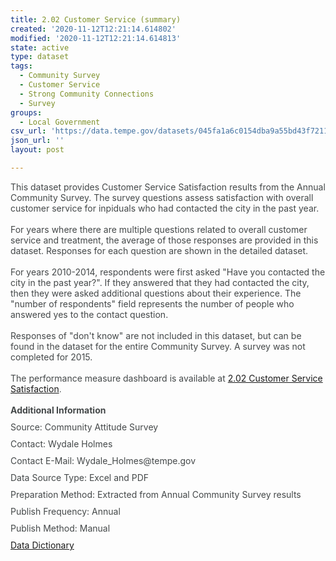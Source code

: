 ```yaml
---
title: 2.02 Customer Service (summary)
created: '2020-11-12T12:21:14.614802'
modified: '2020-11-12T12:21:14.614813'
state: active
type: dataset
tags:
  - Community Survey
  - Customer Service
  - Strong Community Connections
  - Survey
groups:
  - Local Government
csv_url: 'https://data.tempe.gov/datasets/045fa1a6c0154dba9a55bd43f7211ca7_0.csv'
json_url: ''
layout: post

---
```

<p style='margin-top:0px; margin-bottom:10px;'><font color='#444849'><span style='font-size:14px;'>This dataset provides Customer Service Satisfaction results from the Annual Community Survey. The survey questions assess satisfaction with overall customer service for inpiduals who had contacted the city in the past year. <br /></span></font><span style='color:rgb(68, 72, 73); font-size:14px;'><br />For years where there are multiple questions related to overall customer service and treatment, the average of those responses are provided in this dataset. Responses for each question are shown in the detailed dataset.<br /></span><span style='color:rgb(68, 72, 73); font-size:14px;'><br />For years 2010-2014, respondents were first asked &quot;Have you contacted the city in the past year?&quot;. If they answered that they had contacted the city, then they were asked additional questions about their experience. The &quot;number of respondents&quot; field represents the number of people who answered yes to the contact question.<br /></span><span style='color:rgb(68, 72, 73); font-size:14px;'><br />Responses of &quot;don't know&quot; are not included in this dataset, but can be found in the dataset for the entire Community Survey. A survey was not completed for 2015.<br /></span><span style='font-size:14px; color:rgb(68, 72, 73);'><br /></span><font color='#444849'><span style='font-size:14px;'>The performance measure dashboard is available at </span></font><a href='https://strong-community-connections-tempegov.hub.arcgis.com/pages/customer-service-satisfaction' rel='nofollow ugc' target='_blank'>2.02 Customer Service Satisfaction</a><span style='color:rgb(68, 72, 73); font-family:Arial, Helvetica, Arial, Verdana, sans-serif; font-size:14px;'>.</span><span style='font-size:14px; color:rgb(68, 72, 73);'><br /><br /><b>Additional Information</b></span></p><p style='margin-top:0px; margin-bottom:10px;'><font color='#444849'><span style='font-size:14px;'>Source: Community Attitude Survey</span></font></p><p style='margin-top:0px; margin-bottom:10px;'><font color='#444849'><span style='font-size:14px;'>Contact: Wydale Holmes</span></font></p><p style='margin-top:0px; margin-bottom:10px;'><font color='#444849'><span style='font-size:14px;'>Contact E-Mail: Wydale_Holmes@tempe.gov</span></font></p><p style='margin-top:0px; margin-bottom:10px;'><font color='#444849'><span style='font-size:14px;'>Data Source Type: Excel and PDF</span></font></p><p style='margin-top:0px; margin-bottom:10px;'><font color='#444849'><span style='font-size:14px;'>Preparation Method: Extracted from Annual Community Survey results</span></font></p><p style='margin-top:0px; margin-bottom:10px;'><font color='#444849'><span style='font-size:14px;'>Publish Frequency: Annual</span></font></p><p style='margin-top:0px; margin-bottom:10px;'><font color='#444849'><span style='font-size:14px;'>Publish Method: Manual</span></font></p><p style='margin-top:0px; margin-bottom:10px;'><a href='https://gis.tempe.gov/design/data-dictionary/2.02%20Customer%20Service%20(summary)/' rel='nofollow ugc' target='_blank'>Data Dictionary</a><br /></p><p><br /></p>
